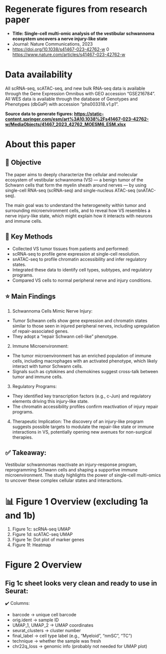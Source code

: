 # Regenerate figures from research paper
- **Title: Single-cell multi-omic analysis of the vestibular schwannoma ecosystem uncovers a nerve injury-like state** 
- Journal: Nature Communications, 2023
- https://doi.org/10.1038/s41467-023-42762-w
0 https://www.nature.com/articles/s41467-023-42762-w

# Data availability
All scRNA-seq, scATAC-seq, and new bulk RNA-seq data is available through the Gene Expression Omnibus with GEO accession “GSE216784”. All WES data is available through the database of Genotypes and Phenotypes (dbGaP) with accession “phs003318.v1.p1”.

**Source data to generate figures: https://static-content.springer.com/esm/art%3A10.1038%2Fs41467-023-42762-w/MediaObjects/41467_2023_42762_MOESM6_ESM.xlsx**

# About this paper
## 🔬 Objective
The paper aims to deeply characterize the cellular and molecular ecosystem of vestibular schwannoma (VS) — a benign tumor of the Schwann cells that form the myelin sheath around nerves — by using single-cell RNA-seq (scRNA-seq) and single-nucleus ATAC-seq (snATAC-seq).

The main goal was to understand the heterogeneity within tumor and surrounding microenvironment cells, and to reveal how VS resembles a nerve injury-like state, which might explain how it interacts with neurons and immune cells.

## 🧩 Key Methods
- Collected VS tumor tissues from patients and performed:
- scRNA-seq to profile gene expression at single-cell resolution.
- snATAC-seq to profile chromatin accessibility and infer regulatory states.
- Integrated these data to identify cell types, subtypes, and regulatory programs.
- Compared VS cells to normal peripheral nerve and injury conditions.

## ⭐️ Main Findings
1. Schwannoma Cells Mimic Nerve Injury:
- Tumor Schwann cells show gene expression and chromatin states similar to those seen in injured peripheral nerves, including upregulation of repair-associated genes.
- They adopt a “repair Schwann cell-like” phenotype.
2. Immune Microenvironment:
- The tumor microenvironment has an enriched population of immune cells, including macrophages with an activated phenotype, which likely interact with tumor Schwann cells.
- Signals such as cytokines and chemokines suggest cross-talk between tumor and immune cells.
3. Regulatory Programs:
- They identified key transcription factors (e.g., c-Jun) and regulatory elements driving this injury-like state.
- The chromatin accessibility profiles confirm reactivation of injury repair programs.
4. Therapeutic Implication: The discovery of an injury-like program suggests possible targets to modulate the repair-like state or immune interactions in VS, potentially opening new avenues for non-surgical therapies.

## ✅ Takeaway:
Vestibular schwannomas reactivate an injury-response program, reprogramming Schwann cells and shaping a supportive immune microenvironment. The study highlights the power of single-cell multi-omics to uncover these complex cellular states and interactions.

# 📊 Figure 1 Overview (excluding 1a and 1b)
1. Figure 1c: scRNA-seq UMAP
2. Figure 1d: scATAC-seq UMAP
3. Figure 1e: Dot plot of marker genes
4. Figure 1f: Heatmap

# Figure 2 Overview


## Fig 1c sheet looks very clean and ready to use in Seurat:

✔️ Columns:

- barcode → unique cell barcode
- orig.ident → sample ID
- UMAP_1, UMAP_2 → UMAP coordinates
- seurat_clusters → cluster number
- final_label → cell type label (e.g., “Myeloid”, “nmSC”, “TC”)
- technique → whether the sample was fresh
- chr22q_loss → genomic info (probably not needed for UMAP plot)
